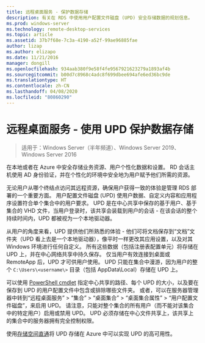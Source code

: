 ```yaml
---
title: 远程桌面服务 - 保护数据存储
description: 有关在 RDS 中使用用户配置文件磁盘 (UPD) 安全存储数据的规划信息。
ms.prod: windows-server
ms.technology: remote-desktop-services
ms.topic: article
ms.assetid: 37b7f68e-7c3a-4190-a52f-99ae96885fae
author: lizap
ms.author: elizapo
ms.date: 11/21/2016
manager: dongill
ms.openlocfilehash: 934aab380f9e58f4fe9567921623279a1893af4b
ms.sourcegitcommit: b00d7c8968c4adc8f699dbee694afe6ed36bc9de
ms.translationtype: HT
ms.contentlocale: zh-CN
ms.lasthandoff: 04/08/2020
ms.locfileid: "80860290"
---
```

# <a name="remote-desktop-services---secure-data-storage-with-upds"></a>远程桌面服务 - 使用 UPD 保护数据存储

>适用于：Windows Server（半年频道）、Windows Server 2019、Windows Server 2016

在本地或者在 Azure 中安全存储业务资源、用户个性化数据和设置。 RD 会话主机使用 AD 身份验证，并在个性化的环境中安全地为用户赋予他们所需的资源。 

无论用户从哪个终结点访问其远程资源，确保用户获得一致的体验是管理 RDS 部署的一个重要方面。 用户配置文件磁盘 (UPD) 使用户数据、自定义内容和应用程序设置符合单个集合中的用户要求。 UPD 是在中心共享中保存的基于用户、基于集合的 VHD 文件，当用户登录时，该共享会装载到用户的会话 - 在该会话的整个持续时间内，UPD 都被视为一个本地驱动器。 

从用户的角度来看，UPD 提供他们所熟悉的体验 - 他们可将文档保存到“文档”文件夹（UPD 看上去是一个本地驱动器），像平时一样更改其应用设置，以及对其 Windows 环境进行任何自定义。 所有这些数据（包括注册表配置单元）将存储在 UPD 上，并在中心网络共享中持久保存。 仅当用户有效连接到桌面或 RemoteApp 后，UPD 才可供用户使用。 UPD 只能在集合中漫游，因为用户的整个 `C:\Users\<username\>` 目录（包括 AppData\Local）存储在 UPD 上。

可以使用 [PowerShell cmdlet](https://technet.microsoft.com/library/jj215443.aspx) 指定中心共享的路径、每个 UPD 的大小，以及要在保存到 UPD 的用户配置文件中包含或排除哪些文件夹。 或者，可以在服务器管理器中转到“远程桌面服务” > “集合” > “桌面集合” > “桌面集合属性” > “用户配置文件磁盘”，来启用 UPD。      请注意，只能对整个集合的所有用户（而不能对该集合中的特定用户）启用或禁用 UPD。 UPD 必须存储在中心文件共享上，该共享上的集合中的服务器拥有完全控制权限。 

使用[存储空间直通](rds-storage-spaces-direct-deployment.md)将 UPD 存储在 Azure 中可以实现 UPD 的高可用性。 